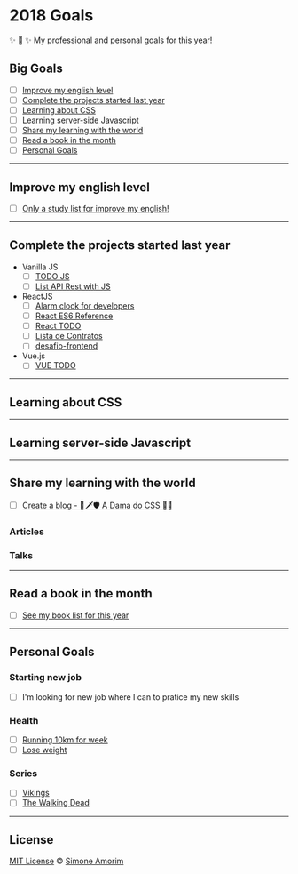 # 2018 Goals
✨ 💟 ✨ My professional and personal goals for this year!

## Big Goals
- [ ] [Improve my english level](#improve-my-english-level)
- [ ] [Complete the projects started last year](#complete-the-projects-started-last-year)
- [ ] [Learning about CSS](#learning-about-css)
- [ ] [Learning server-side Javascript](#learning-server-side-javascript)
- [ ] [Share my learning with the world](#share-my-learning-with-the-world)
- [ ] [Read a book in the month](#read-a-book-in-the-month)
- [ ] [Personal Goals](#personal-goals)

<hr>

## Improve my english level
- [ ] [Only a study list for improve my english!](studying-english.md)

<hr>

## Complete the projects started last year
- Vanilla JS
    - [ ] [TODO JS](https://www.webpackbin.com/bins/-Ko_yZlfoG-g443hNkgX)
    - [ ] [List API Rest with JS](https://www.webpackbin.com/bins/-Koe__qmJeTgX9HJzJZJ)

- ReactJS
    - [ ] [Alarm clock for developers](https://github.com/simoneas02/react-alarm-clock)
    - [ ] [React ES6 Reference](https://github.com/simoneas02/react-cheatsheet)
    - [ ] [React TODO](https://github.com/simoneas02/react-todo)
    - [ ] [Lista de Contratos](https://github.com/simoneas02/contracts-list)
    - [ ] [desafio-frontend](https://github.com/simoneas02/desafio-frontend)

- Vue.js
    - [ ] [VUE TODO](https://github.com/simoneas02/vue-todo)

<hr>

## Learning about CSS


<hr>

## Learning server-side Javascript


<hr>

## Share my learning with the world
- [ ] [Create a blog - 🏹🗡🛡 A Dama do CSS 💁‍♀️](https://github.com/Damadocss/damadocss.github.io)


### Articles


### Talks


<hr>

## Read a book in the month
- [ ] [See my book list for this year](books.md)

<hr>

## Personal Goals

### Starting new job
- [ ] I'm looking for new job where I can to pratice my new skills

### Health
- [ ] [Running 10km for week](https://www.strava.com/athletes/14321912)
- [ ] [Lose weight](#)

### Series
- [ ] [Vikings](https://pt.wikipedia.org/wiki/Vikings_(s%C3%A9rie_de_televis%C3%A3o))
- [ ] [The Walking Dead](https://pt.wikipedia.org/wiki/The_Walking_Dead_(s%C3%A9rie_de_televis%C3%A3o))

<hr>

## License
[MIT License](https://github.com/simoneas02/2017-goals/blob/master/LICENSE.md) © [Simone Amorim](http://simoneas02.github.io/)
